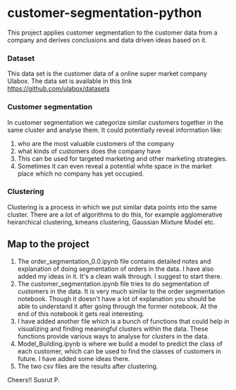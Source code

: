 # customer-segmentation-python
This project applies customer segmentation to the customer data from a company and derives conclusions and data driven ideas based on it.
### Dataset
This data set is the customer data of a online super market company Ulabox. The data set is available in this link https://github.com/ulabox/datasets
### Customer segmentation
In customer segmentation we categorize similar customers together in the same cluster and analyse them. It could potentially reveal information like: 
1) who are the most valuable customers of the company 
2) what kinds of customers does the company have
3) This can be used for targeted marketing and other marketing strategies.
4) Sometimes it can even reveal a potential white space in the market place which no company has yet occupied.
### Clustering
Clustering is a process in which we put similar data points into the same cluster. There are a lot of algorithms to do this, for example agglomerative heirarchical clustering, kmeans clustering, Gaussian Mixture Model etc.
## Map to the project
1) The order_segmentation_0.0.ipynb file contains detailed notes and explanation of doing segmentation of orders in the data. I have also added my ideas in it. It's a clean walk through. I suggest to start there.
2) The customer_segmentation.ipynb file tries to do segmentation of customers in the data. It is very much similar to the order segmentation notebook. Though it doesn't have a lot of explanation you should be able to understand it after going through the former notebook. At the end of this notebook it gets real interesting.
3) I have added another file which is a bunch of functions that could help in visualizing and finding meaningful clusters within the data. These functions provide various ways to analyse for clusters in the data.<br>
4) Model_Building.ipynb is where we build a model to predict the class of each customer, which can be used to find the classes of customers in future. I have added some ideas there.
5) The two csv files are the results after clustering.<be>

Cheers!!
Susrut P.


